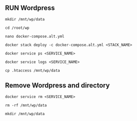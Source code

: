 ## RUN Wordpress

```
mkdir /mnt/wp/data

cd /root/wp

nano docker-compose.alt.yml

docker stack deploy -c docker-compose.alt.yml <STACK_NAME>

docker service ps <SERVICE_NAME>

docker service logs <SERVICE_NAME>

cp .htaccess /mnt/wp/data
```

## Remove Wordpress and directory

```
docker service rm <SERVICE_NAME>

rm -rf /mnt/wp/data

mkdir /mnt/wp/data
```